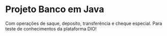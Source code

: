 # Projeto Banco em Java 
Com operações de saque, deposito, transferência e cheque especial. Para teste de conhecimentos da plataforma DIO!

